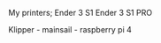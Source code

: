 My printers;
Ender 3 S1
Ender 3 S1 PRO

Klipper - mainsail - raspberry pi 4

<!---
DK-1989/DK-1989 is a ✨ special ✨ repository because its `README.md` (this file) appears on your GitHub profile.
You can click the Preview link to take a look at your changes.
--->
